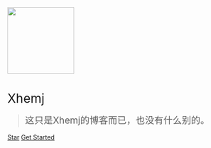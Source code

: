 <img src="https://images.gitee.com/uploads/images/2020/0316/164946_922b6922_5196258.png" width="150px">

# <span style="font-weight:400;">Xhemj</span>

> <span style="line-height:1.8rem;font-weight:400;font-size:1.3rem">这只是Xhemj的博客而已，也没有什么别的。<span>

[Star](https://gitee.com/xhemj/xhemj/)
[Get Started](?id=欢迎访问-xhemj博客)
